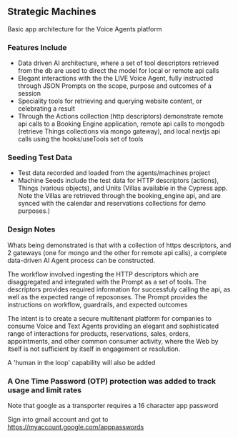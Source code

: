 ## Strategic Machines

Basic app architecture for the Voice Agents platform

### Features Include
* Data driven AI architecture, where a set of tool descriptors retrieved from the db are used to direct the model for local or remote api calls
* Elegant interactions with the the LIVE Voice Agent, fully instructed through JSON Prompts on the scope, purpose and outcomes of a session
* Speciality tools for retrieving and querying website content, or celebrating a result
* Through the Actions collection (http descriptors) demonstrate remote api calls to a Booking Engine application, remote api calls to mongodb (retrieve Things collections via mongo gateway), and local nextjs api calls using the hooks/useTools set of tools


### Seeding Test Data
* Test data recorded and loaded from the agents/machines project
* Machine Seeds include the test data for HTTP descriptors (actions), Things (various objects), and Units (Villas available in the Cypress app. Note the Villas are retrieved through the booking_engine api, and are synced with the calendar and reservations collections for demo purposes.)

### Design Notes

Whats being demonstrated is that with a collection of https descriptors, and 2 gateways (one for mongo and the other for remote api calls), a complete data-driven AI Agent process can be constructed. 

The workflow involved ingesting the HTTP descriptors which are disaggregated and integrated with the Prompt as a set of tools. The descriptors provides required information for successfuly calling the api, as well as the expected range of reposonses. The Prompt provides the instructions on workflow, guardrails, and expected outcomes

The intent is to create a secure multitenant platform for companies to consume Voice and Text Agents providing an elegant and sophisticated range of interactions for products, reservations, sales, orders, appointments, and other common consumer activity, where the Web by itself is not sufficient by itself in engagement or resolution.

A 'human in the loop' capability will also be added

### A One Time Password (OTP) protection was added to track usage and limit rates

Note that google as a transporter requires a 16 character app password

Sign into gmail account and got to
https://myaccount.google.com/apppasswords